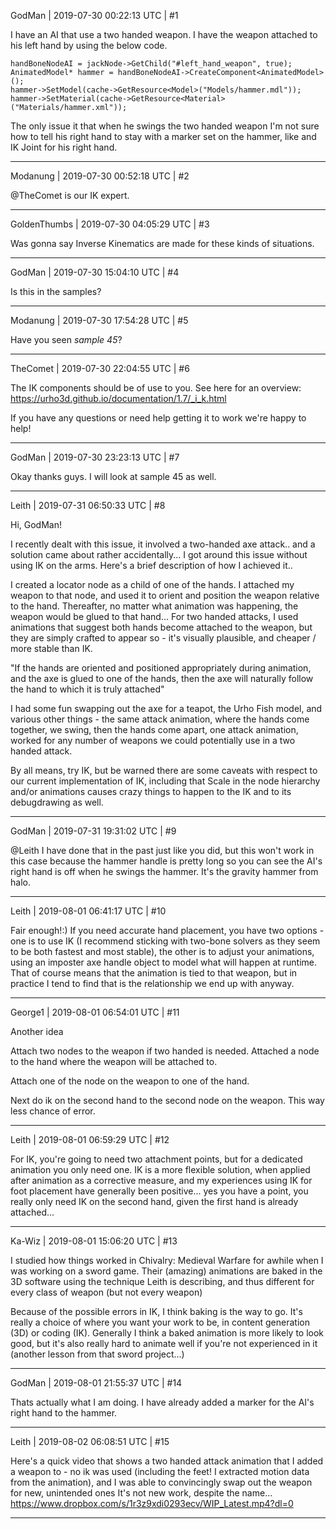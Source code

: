 GodMan | 2019-07-30 00:22:13 UTC | #1

I have an AI that use a two handed weapon. I have the weapon attached to his left hand by using the below code.

	handBoneNodeAI = jackNode->GetChild("#left_hand_weapon", true);
	AnimatedModel* hammer = handBoneNodeAI->CreateComponent<AnimatedModel>();
	hammer->SetModel(cache->GetResource<Model>("Models/hammer.mdl"));
	hammer->SetMaterial(cache->GetResource<Material>("Materials/hammer.xml"));

The only issue it that when he swings the two handed weapon I'm not sure how to tell his right hand to stay with a marker set on the hammer, like and IK Joint for his right hand.

-------------------------

Modanung | 2019-07-30 00:52:18 UTC | #2

@TheComet is our IK expert.

-------------------------

GoldenThumbs | 2019-07-30 04:05:29 UTC | #3

Was gonna say Inverse Kinematics are made for these kinds of situations.

-------------------------

GodMan | 2019-07-30 15:04:10 UTC | #4

Is this in the samples?

-------------------------

Modanung | 2019-07-30 17:54:28 UTC | #5

Have you seen *sample 45*?

-------------------------

TheComet | 2019-07-30 22:04:55 UTC | #6

The IK components should be of use to you. See here for an overview: https://urho3d.github.io/documentation/1.7/_i_k.html

If you have any questions or need help getting it to work we're happy to help!

-------------------------

GodMan | 2019-07-30 23:23:13 UTC | #7

Okay thanks guys. I will look at sample 45 as well.

-------------------------

Leith | 2019-07-31 06:50:33 UTC | #8

Hi, GodMan!

I recently dealt with this issue, it involved a two-handed axe attack.. and a solution came about rather accidentally...
I got around this issue without using IK on the arms.
Here's a brief description of how I achieved it..

I created a locator node as a child of one of the hands.
I attached my weapon to that node, and used it to orient and position the weapon relative to the hand.
Thereafter, no matter what animation was happening, the weapon would be glued to that hand...
For two handed attacks, I used animations that suggest both hands become attached to the weapon, but they are simply crafted to appear so - it's visually plausible, and cheaper / more stable than IK.

"If the hands are oriented and positioned appropriately during animation, and the axe is glued to one of the hands, then the axe will naturally follow the hand to which it is truly attached"

I had some fun swapping out the axe for a teapot, the Urho Fish model, and various other things - the same attack animation, where the hands come together, we swing, then the hands come apart, one attack animation, worked for any number of weapons we could potentially use in a two handed attack.

By all means, try IK, but be warned there are some caveats with respect to our current implementation of IK, including that Scale in the node hierarchy and/or animations causes crazy things to happen to the IK and to its debugdrawing as well.

-------------------------

GodMan | 2019-07-31 19:31:02 UTC | #9

@Leith I have done that in the past just like you did, but this won't work in this case because the hammer handle is pretty long so you can see the AI's right hand is off when he swings the hammer. It's the gravity hammer from halo.

-------------------------

Leith | 2019-08-01 06:41:17 UTC | #10

Fair enough!:) 
If you need accurate hand placement, you have two options - one is to use IK (I recommend sticking with two-bone solvers as they seem to be both fastest and most stable), the other is to adjust your animations, using an imposter axe handle object to model what will happen at runtime. That of course means that the animation is tied to that weapon, but in practice I tend to find that is the relationship we end up with anyway.

-------------------------

George1 | 2019-08-01 06:54:01 UTC | #11

Another idea

Attach two nodes to the weapon if two handed is needed.
Attached a node to the hand where the weapon will be attached to.   

Attach one of the node on the weapon to one of the hand.

Next do ik on the second hand to the second node on the weapon. This way less chance of error.

-------------------------

Leith | 2019-08-01 06:59:29 UTC | #12

For IK, you're going to need two attachment points, but for a dedicated animation you only need one.
IK is a more flexible solution, when applied after animation as a corrective measure, and my experiences using IK for foot placement have generally been positive... yes you have a point, you really only need IK on the second hand, given the first hand is already attached...

-------------------------

Ka-Wiz | 2019-08-01 15:06:20 UTC | #13

I studied how things worked in Chivalry: Medieval Warfare for awhile when I was working on a sword game. Their (amazing) animations are baked in the 3D software using the technique Leith is describing, and thus different for every class of weapon (but not every weapon)

Because of the possible errors in IK, I think baking is the way to go. It's really a choice of where you want your work to be, in content generation (3D) or coding (IK). Generally I think a baked animation is more likely to look good, but it's also really hard to animate well if you're not experienced in it (another lesson from that sword project...)

-------------------------

GodMan | 2019-08-01 21:55:37 UTC | #14

Thats actually what I am doing. I have already added a marker for the AI's right hand to the hammer.

-------------------------

Leith | 2019-08-02 06:08:51 UTC | #15

Here's a quick video that shows a two handed attack animation that I added a weapon to - no ik was used (including the feet! I extracted motion data from the animation), and I was able to convincingly swap out the weapon for new, unintended ones
It's not new work, despite the name...
<https://www.dropbox.com/s/1r3z9xdi0293ecv/WIP_Latest.mp4?dl=0>

-------------------------

